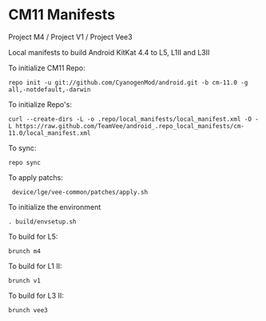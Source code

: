 CM11 Manifests
========================
Project M4 / Project V1 / Project Vee3

Local manifests to build Android KitKat 4.4 to L5, L1II and L3II

To initialize CM11 Repo:

    repo init -u git://github.com/CyanogenMod/android.git -b cm-11.0 -g all,-notdefault,-darwin

To initialize Repo's:

    curl --create-dirs -L -o .repo/local_manifests/local_manifest.xml -O -L https://raw.github.com/TeamVee/android_.repo_local_manifests/cm-11.0/local_manifest.xml

To sync:

    repo sync

To apply patchs:

     device/lge/vee-common/patches/apply.sh

To initialize the environment

    . build/envsetup.sh

To build for L5:

    brunch m4

To build for L1 II:

    brunch v1

To build for L3 II:

    brunch vee3
